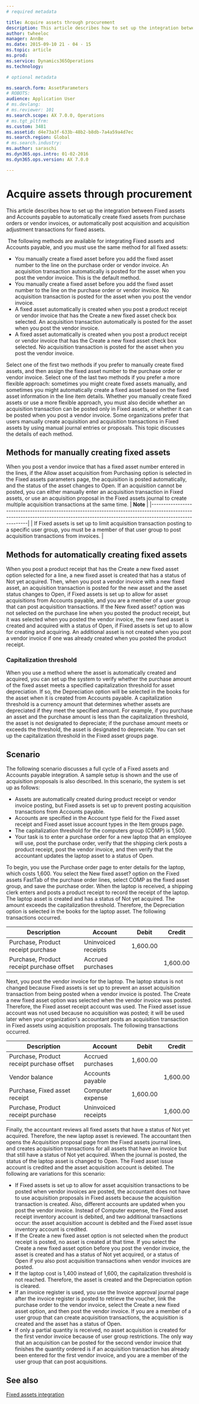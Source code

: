 ```yaml
---
# required metadata

title: Acquire assets through procurement
description: This article describes how to set up the integration between Fixed assets and Accounts payable to automatically create fixed assets from purchase orders or vendor invoices, or automatically post acquisition and acquisition adjustment transactions for fixed assets.
author: twheeloc
manager: AnnBe
ms.date: 2015-09-10 21 - 04 - 15
ms.topic: article
ms.prod: 
ms.service: Dynamics365Operations
ms.technology: 

# optional metadata

ms.search.form: AssetParameters
# ROBOTS: 
audience: Application User
# ms.devlang: 
# ms.reviewer: 101
ms.search.scope: AX 7.0.0, Operations
# ms.tgt_pltfrm: 
ms.custom: 3481
ms.assetid: d4e73a3f-633b-48b2-b8db-7a4a59a4d7ec
ms.search.region: Global
# ms.search.industry: 
ms.author: saraschi
ms.dyn365.ops.intro: 01-02-2016
ms.dyn365.ops.version: AX 7.0.0

---
```


# Acquire assets through procurement

This article describes how to set up the integration between Fixed assets and Accounts payable to automatically create fixed assets from purchase orders or vendor invoices, or automatically post acquisition and acquisition adjustment transactions for fixed assets.

 The following methods are available for integrating Fixed assets and Accounts payable, and you must use the same method for all fixed assets:
-   You manually create a fixed asset before you add the fixed asset number to the line on the purchase order or vendor invoice. An acquisition transaction automatically is posted for the asset when you post the vendor invoice. This is the default method.
-   You manually create a fixed asset before you add the fixed asset number to the line on the purchase order or vendor invoice. No acquisition transaction is posted for the asset when you post the vendor invoice.
-   A fixed asset automatically is created when you post a product receipt or vendor invoice that has the Create a new fixed asset check box selected. An acquisition transaction automatically is posted for the asset when you post the vendor invoice.
-   A fixed asset automatically is created when you post a product receipt or vendor invoice that has the Create a new fixed asset check box selected. No acquisition transaction is posted for the asset when you post the vendor invoice.

Select one of the first two methods if you prefer to manually create fixed assets, and then assign the fixed asset number to the purchase order or vendor invoice. Select one of the last two methods if you prefer a more flexible approach: sometimes you might create fixed assets manually, and sometimes you might automatically create a fixed asset based on the fixed asset information in the line item details. Whether you manually create fixed assets or use a more flexible approach, you must also decide whether an acquisition transaction can be posted only in Fixed assets, or whether it can be posted when you post a vendor invoice. Some organizations prefer that users manually create acquisition and acquisition transactions in Fixed assets by using manual journal entries or proposals. This topic discusses the details of each method.

## Methods for manually creating fixed assets
When you post a vendor invoice that has a fixed asset number entered in the lines, if the Allow asset acquisition from Purchasing option is selected in the Fixed assets parameters page, the acquisition is posted automatically, and the status of the asset changes to Open. If an acquisition cannot be posted, you can either manually enter an acquisition transaction in Fixed assets, or use an acquisition proposal in the Fixed assets journal to create multiple acquisition transactions at the same time.
| **Note**                                                                                                                                                                             |
|--------------------------------------------------------------------------------------------------------------------------------------------------------------------------------------|
| If Fixed assets is set up to limit acquisition transaction posting to a specific user group, you must be a member of that user group to post acquisition transactions from invoices. |

## Methods for automatically creating fixed assets
When you post a product receipt that has the Create a new fixed asset option selected for a line, a new fixed asset is created that has a status of Not yet acquired. Then, when you post a vendor invoice with a new fixed asset, an acquisition transaction is posted for the new asset and the asset status changes to Open, if Fixed assets is set up to allow for asset acquisitions from Accounts payable, and you are a member of a user group that can post acquisition transactions. If the New fixed asset? option was not selected on the purchase line when you posted the product receipt, but it was selected when you posted the vendor invoice, the new fixed asset is created and acquired with a status of Open, if Fixed assets is set up to allow for creating and acquiring. An additional asset is not created when you post a vendor invoice if one was already created when you posted the product receipt.
### Capitalization threshold

When you use a method where the asset is automatically created and acquired, you can set up the system to verify whether the purchase amount of the fixed asset meets a specified capitalization threshold for asset depreciation. If so, the Depreciation option will be selected in the books for the asset when it is created from Accounts payable. A capitalization threshold is a currency amount that determines whether assets are depreciated if they meet the specified amount. For example, if you purchase an asset and the purchase amount is less than the capitalization threshold, the asset is not designated to depreciate; if the purchase amount meets or exceeds the threshold, the asset is designated to depreciate. You can set up the capitalization threshold in the Fixed asset groups page.

## Scenario
The following scenario discusses a full cycle of a Fixed assets and Accounts payable integration. A sample setup is shown and the use of acquisition proposals is also described. In this scenario, the system is set up as follows:
-   Assets are automatically created during product receipt or vendor invoice posting, but Fixed assets is set up to prevent posting acquisition transactions from Accounts payable.
-   Accounts are specified in the Account type field for the Fixed asset receipt and Fixed asset issue account types in the Item groups page.
-   The capitalization threshold for the computers group (COMP) is 1,500.
-   Your task is to enter a purchase order for a new laptop that an employee will use, post the purchase order, verify that the shipping clerk posts a product receipt, post the vendor invoice, and then verify that the accountant updates the laptop asset to a status of Open.

To begin, you use the Purchase order page to enter details for the laptop, which costs 1,600. You select the New fixed asset? option on the Fixed assets FastTab of the purchase order lines, select COMP as the fixed asset group, and save the purchase order. When the laptop is received, a shipping clerk enters and posts a product receipt to record the receipt of the laptop. The laptop asset is created and has a status of Not yet acquired. The amount exceeds the capitalization threshold. Therefore, the Depreciation option is selected in the books for the laptop asset. The following transactions occurred.

| Description                               | Account             | Debit    | Credit   |
|-------------------------------------------|---------------------|----------|----------|
| Purchase, Product receipt purchase        | Uninvoiced receipts | 1,600.00 |          |
| Purchase, Product receipt purchase offset | Accrued purchases   |          | 1,600.00 |

Next, you post the vendor invoice for the laptop. The laptop status is not changed because Fixed assets is set up to prevent an asset acquisition transaction from being posted when a vendor invoice is posted. The Create a new fixed asset option was selected when the vendor invoice was posted. Therefore, the Fixed asset receipt account was used. The Fixed asset issue account was not used because no acquisition was posted; it will be used later when your organization's accountant posts an acquisition transaction in Fixed assets using acquisition proposals. The following transactions occurred.

| Description                               | Account             | Debit    | Credit   |
|-------------------------------------------|---------------------|----------|----------|
| Purchase, Product receipt purchase offset | Accrued purchases   | 1,600.00 |          |
| Vendor balance                            | Accounts payable    |          | 1,600.00 |
| Purchase, Fixed asset receipt             | Computer expense    | 1,600.00 |          |
| Purchase, Product receipt purchase        | Uninvoiced receipts |          | 1,600.00 |

Finally, the accountant reviews all fixed assets that have a status of Not yet acquired. Therefore, the new laptop asset is reviewed. The accountant then opens the Acquisition proposal page from the Fixed assets journal lines, and creates acquisition transactions for all assets that have an invoice but that still have a status of Not yet acquired. When the journal is posted, the status of the laptop asset is changed to Open. The Fixed asset issue account is credited and the asset acquisition account is debited. The following are variations for this scenario:
-   If Fixed assets is set up to allow for asset acquisition transactions to be posted when vendor invoices are posted, the accountant does not have to use acquisition proposals in Fixed assets because the acquisition transaction is created. Also, different accounts are updated when you post the vendor invoice. Instead of Computer expense, the Fixed asset receipt inventory account is debited, and two additional transactions occur: the asset acquisition account is debited and the Fixed asset issue inventory account is credited.
-   If the Create a new fixed asset option is not selected when the product receipt is posted, no asset is created at that time. If you select the Create a new fixed asset option before you post the vendor invoice, the asset is created and has a status of Not yet acquired, or a status of Open if you also post acquisition transactions when vendor invoices are posted.
-   If the laptop cost is 1,400 instead of 1,600, the capitalization threshold is not reached. Therefore, the asset is created and the Depreciation option is cleared.
-   If an invoice register is used, you use the Invoice approval journal page after the invoice register is posted to retrieve the voucher, link the purchase order to the vendor invoice, select the Create a new fixed asset option, and then post the vendor invoice. If you are a member of a user group that can create acquisition transactions, the acquisition is created and the asset has a status of Open.
-   If only a partial quantity is received, no asset acquisition is created for the first vendor invoice because of user group restrictions. The only way that an acquisition can be posted for the second vendor invoice that finishes the quantity ordered is if an acquisition transaction has already been entered for the first vendor invoice, and you are a member of the user group that can post acquisitions.



See also
--------

[Fixed assets integration](fixed-asset-integration.md)

